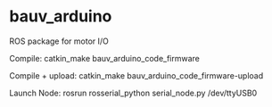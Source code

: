 # bauv_arduino
ROS package for motor I/O

Compile: catkin_make bauv_arduino_code_firmware

Compile + upload: catkin_make bauv_arduino_code_firmware-upload

Launch Node: rosrun rosserial_python serial_node.py /dev/ttyUSB0
